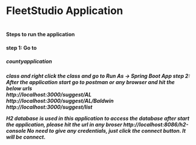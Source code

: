 <h1>FleetStudio Application<h1>

<h4>Steps to run the application<h4>

step 1: Go to <h5>countyapplication<h5> class and right click the class and go to Run As -> Spring Boot App
step 2: After the application start go to postman or any browser and hit the below urls
  <br>
  http://localhost:3000/suggest/AL
  <br>
  http://localhost:3000/suggest/AL/Baldwin
  <br>
  http://localhost:3000/suggest/list
  <br>


H2 database is used in this application
to access the database after start the application, please hit the url in any broser http://localhost:8086/h2-console
No need to give any credentials, just click the connect button. It will be connect.

